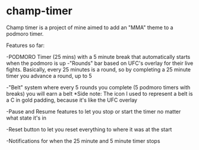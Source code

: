 # champ-timer
Champ timer is a project of mine aimed to add an "MMA" theme to a podmoro timer.

Features so far:

-PODMORO Timer (25 mins) with a 5 minute break that automatically starts when the podmoro is up
-"Rounds" bar based on UFC's overlay for their live fights. Basically, every 25 minutes is a round, so by
  completing a 25 minute timer you advance a round, up to 5

-"Belt" system where every 5 rounds you complete (5 podmoro timers with breaks) you will earn a belt
  *Side note: The icon I used to represent a belt is a C in gold padding, because it's like the UFC overlay

-Pause and Resume features to let you stop or start the timer no matter what state it's in

-Reset button to let you reset everything to where it was at the start

-Notifications for when the 25 minute and 5 minute timer stops